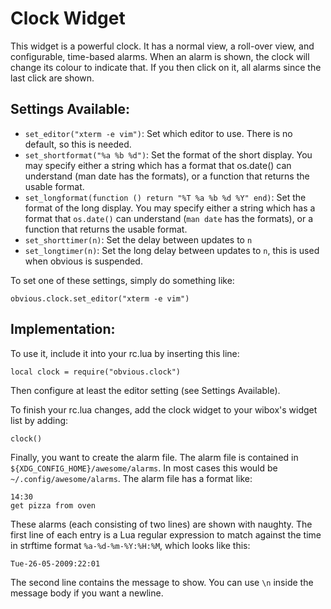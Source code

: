 Clock Widget
============

This widget is a powerful clock. It has a normal view, a roll-over view, and
configurable, time-based alarms. When an alarm is shown, the clock will change
its colour to indicate that. If you then click on it, all alarms since the
last click are shown.

Settings Available:
-------------------
* `set_editor("xterm -e vim")`: Set which editor to use. There is no default,
  so this is needed.
* `set_shortformat("%a %b %d")`: Set the format of the short display. You may
  specify either a string which has a format that os.date() can understand
  (man date has the formats), or a function that returns the usable format.
* `set_longformat(function () return "%T %a %b %d %Y" end)`: Set the format of
  the long display. You may specify either a string which has a format that
  `os.date()` can understand (`man date` has the formats), or a function that
  returns the usable format.
* `set_shorttimer(n)`: Set the delay between updates to `n`
* `set_longtimer(n)`: Set the long delay between updates to `n`, this is used
  when obvious is suspended.

To set one of these settings, simply do something like:

    obvious.clock.set_editor("xterm -e vim")

Implementation:
---------------
To use it, include it into your rc.lua by inserting this line:

    local clock = require("obvious.clock")

Then configure at least the editor setting (see Settings Available).

To finish your rc.lua changes, add the clock widget to your wibox's
widget list by adding:

    clock()

Finally, you want to create the alarm file. The alarm file is contained
in `${XDG_CONFIG_HOME}/awesome/alarms`. In most cases this would be
`~/.config/awesome/alarms`. The alarm file has a format like:

    14:30
    get pizza from oven

These alarms (each consisting of two lines) are shown with naughty. The first
line of each entry is a Lua regular expression to match against the time in
strftime format `%a-%d-%m-%Y:%H:%M`, which looks like this:

    Tue-26-05-2009:22:01

The second line contains the message to show. You can use `\n` inside the
message body if you want a newline.
